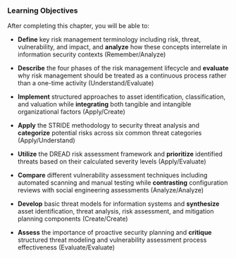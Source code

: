 ### Learning Objectives

After completing this chapter, you will be able to:

- **Define** key risk management terminology including risk, threat, vulnerability, and impact, and **analyze** how these concepts interrelate in information security contexts (Remember/Analyze)

- **Describe** the four phases of the risk management lifecycle and **evaluate** why risk management should be treated as a continuous process rather than a one-time activity (Understand/Evaluate)

- **Implement** structured approaches to asset identification, classification, and valuation while **integrating** both tangible and intangible organizational factors (Apply/Create)

- **Apply** the STRIDE methodology to security threat analysis and **categorize** potential risks across six common threat categories (Apply/Understand)

- **Utilize** the DREAD risk assessment framework and **prioritize** identified threats based on their calculated severity levels (Apply/Evaluate)

- **Compare** different vulnerability assessment techniques including automated scanning and manual testing while **contrasting** configuration reviews with social engineering assessments (Analyze/Analyze)

- **Develop** basic threat models for information systems and **synthesize** asset identification, threat analysis, risk assessment, and mitigation planning components (Create/Create)

- **Assess** the importance of proactive security planning and **critique** structured threat modeling and vulnerability assessment process effectiveness (Evaluate/Evaluate)
